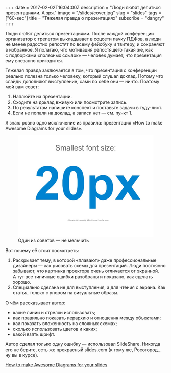 +++
date = 2017-02-02T16:04:00Z
description = "Люди любят делиться презентациями. А зря."
image = "/slides/cover.jpg"
slug = "slides"
tags = ["60-sec"]
title = "Тяжелая правда о презентациях"
subscribe = "dangry"
+++

Люди любят делиться презентациями. После каждой конференции организатор с трепетом выкладывает в соцсети пачку ПДФов, а люди не менее радостно репостят по всему фейсбуку и твитеру, и сохраняют в избранное. Я полагаю, что мотивация репостящего такая же, как с подборками «полезных ссылок» — человек думает, что презентация ему внезапно пригодится.

Тяжелая правда заключается в том, что презентация с конференции реально полезна только человеку, который слушал доклад. Потому что слайды дополняют выступление, сами по себе они — ничто. Поэтому мой вам совет:

1. Наплюйте на презентации.
2. Сходите на доклад вживую или посмотрите запись.
3. По результатам напишите конспект и поставьте задачи в туду-лист.
4. Если не попали на доклад, а записи нет — см. пункт 1.

Я знаю ровно одно исключение из правила: презентация «How to make Awesome Diagrams for your slides».

<figure>
  <img alt="Как сделать приятные слайды" src="slides-font.jpg" class="img-bordered-thin">
  <figcaption>Один из советов — не мельчить</figcaption>
</figure>

<p></p>

Вот почему её стоит посмотреть:

1. Раскрывает тему, в которой «плавают» даже профессиональные дизайнеры — как рисовать схемы для презентаций. Люди постоянно забывают, что картинка проектора очень отличается от экранной. А тут все типичные ошибки разобраны и показано, как сделать хорошо.
2. Специально сделана не для выступления, а для чтения с экрана. Как статья, только с упором на визуальные образы.

О чём рассказывает автор:

- какие линии и стрелки использовать;
- как правильно показать иерархию и отношения между объектами;
- как показать вложенность на сложных схемах;
- сколько использовать цветов и каких;
- какой взять шрифт.

Автор сделал только одну ошибку — использовал SlideShare. Никогда его не берите, есть же прекрасный slides.com (к тому же, Росогород... ну вы в курсе).

<p class="big">
<a href="http://www.slideshare.net/otikik/how-to-make-awesome-diagrams-for-your-slides">How to make Awesome Diagrams for your slides</a>
</p>

